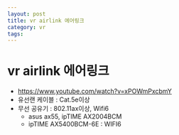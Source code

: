 ```yaml
---
layout: post
title: vr airlink 에어링크
category: vr
tags: 
---
```


# vr airlink 에어링크
* <https://www.youtube.com/watch?v=xPOWmPxcbmY>
* 유선랜 케이블 : Cat.5e이상
* 무선 공유기 : 802.11ax이상, Wifi6
  * asus ax55, ipTIME AX2004BCM
  * ipTIME AX5400BCM-6E : WIFI6